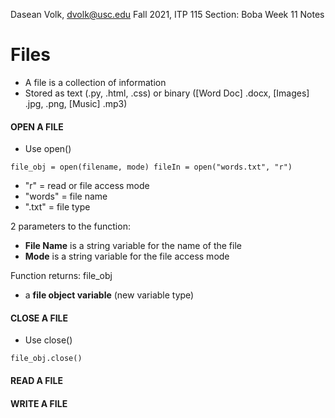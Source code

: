 Dasean Volk, dvolk@usc.edu
Fall 2021, ITP 115
Section: Boba
Week 11 Notes

# Files

* A file is a collection of information
* Stored as text (.py, .html, .css) or binary ([Word Doc] .docx, [Images] .jpg, .png, [Music] .mp3)

#### OPEN A FILE
* Use open()

`
file_obj = open(filename, mode)
fileIn = open("words.txt", "r")
`
* "r" = read or file access mode
* "words" = file name
* ".txt" = file type

 2 parameters to the function:
* **File Name** is a string variable for the name of the file
* **Mode** is a string variable for the file access mode

Function returns: file_obj
* a **file object variable** (new variable type)

#### **CLOSE** A FILE
* Use close()

`
file_obj.close()
`


#### **READ** A FILE


#### **WRITE** A FILE

